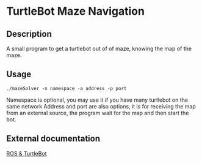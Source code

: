 # TurtleBot Maze Navigation

## Description

A small program to get a turtlebot out of of maze, knowing the map of the maze.

## Usage

`./mazeSolver -n namespace -a address -p port
`

Namespace is optional, you may use it if you have many turtlebot on the same network
Address and port are also options, it is for receiving the map from an external source, the program wait for the map and then start the bot.

## External documentation

[ROS & TurtleBot](http://turtlebot3.robotis.com/)
